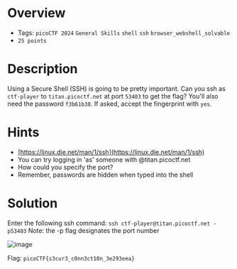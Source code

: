 # Overview
- Tags: `picoCTF 2024` `General Skills` `shell` `ssh` `browser_webshell_solvable`
- `25 points`

# Description
Using a Secure Shell (SSH) is going to be pretty important.
Can you ssh as `ctf-player` to `titan.picoctf.net` at port `53403` to get the flag?
You'll also need the password `f3b61b38`. If asked, accept the fingerprint with `yes`.

# Hints
* [https://linux.die.net/man/1/ssh](https://linux.die.net/man/1/ssh)
* You can try logging in 'as' someone with <user>@titan.picoctf.net
* How could you specify the port?
* Remember, passwords are hidden when typed into the shell

# Solution
Enter the following ssh command: `ssh ctf-player@titan.picoctf.net -p53403` Note: the -p flag designates the port number

![image](https://github.com/Bsnookie9/picoCTF-2024-WriteUps/assets/106827110/dad8bea8-f6fe-404e-be05-c4099d34c953)

Flag: `picoCTF{s3cur3_c0nn3ct10n_3e293eea}`
